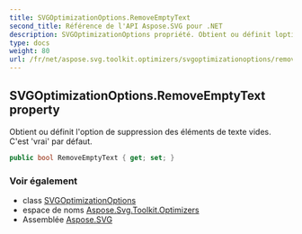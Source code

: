 ```yaml
---
title: SVGOptimizationOptions.RemoveEmptyText
second_title: Référence de l'API Aspose.SVG pour .NET
description: SVGOptimizationOptions propriété. Obtient ou définit loption de suppression des éléments de texte vides. Cest vrai par défaut.
type: docs
weight: 80
url: /fr/net/aspose.svg.toolkit.optimizers/svgoptimizationoptions/removeemptytext/
---
```

## SVGOptimizationOptions.RemoveEmptyText property

Obtient ou définit l'option de suppression des éléments de texte vides. C'est 'vrai' par défaut.

```csharp
public bool RemoveEmptyText { get; set; }
```

### Voir également

* class [SVGOptimizationOptions](../)
* espace de noms [Aspose.Svg.Toolkit.Optimizers](../../svgoptimizationoptions/)
* Assemblée [Aspose.SVG](../../../)


